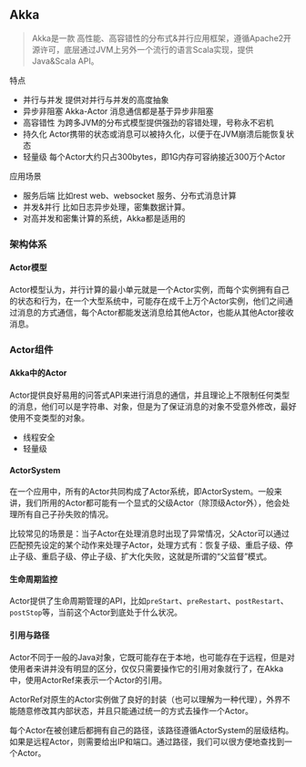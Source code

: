 ## Akka

> Akka是一款 高性能、高容错性的分布式&并行应用框架，遵循Apache2开源许可，底层通过JVM上另外一个流行的语言Scala实现，提供Java&Scala API。

特点

- 并行与并发	提供对并行与并发的高度抽象
- 异步非阻塞   Akka-Actor 消息通信都是基于异步非阻塞
- 高容错性  为跨多JVM的分布式模型提供强劲的容错处理，号称永不宕机
- 持久化  Actor携带的状态或消息可以被持久化，以便于在JVM崩溃后能恢复状态
- 轻量级  每个Actor大约只占300bytes，即1G内存可容纳接近300万个Actor

应用场景

- 服务后端  比如rest web、websocket 服务、分布式消息计算
- 并发&并行 比如日志异步处理，密集数据计算。
- 对高并发和密集计算的系统，Akka都是适用的

### 架构体系

#### Actor模型  

Actor模型认为，并行计算的最小单元就是一个Actor实例，而每个实例拥有自己的状态和行为，在一个大型系统中，可能存在成千上万个Actor实例，他们之间通过消息的方式通信，每个Actor都能发送消息给其他Actor，也能从其他Actor接收消息。

### Actor组件

#### Akka中的Actor

Actor提供良好易用的问答式API来进行消息的通信，并且理论上不限制任何类型的消息，他们可以是字符串、对象，但是为了保证消息的对象不受意外修改，最好使用不变类型的对象。

- 线程安全
- 轻量级

#### ActorSystem

在一个应用中，所有的Actor共同构成了Actor系统，即ActorSystem。一般来讲，我们所用的Actor都可能有一个显式的父级Actor（除顶级Actor外），他会处理所有自己子孙失败的情况。

比较常见的场景是：当子Actor在处理消息时出现了异常情况，父Actor可以通过匹配预先设定的某个动作来处理子Actor，处理方式有：恢复子级、重启子级、停止子级、重启子级、停止子级、扩大化失败，这就是所谓的“父监督”模式。

#### 生命周期监控

Actor提供了生命周期管理的API，比如`preStart`、`preRestart`、`postRestart`、`postStop`等，当前这个Actor到底处于什么状况。

#### 引用与路径

Actor不同于一般的Java对象，它既可能存在于本地，也可能存在于远程，但是对使用者来讲并没有明显的区分，仅仅只需要操作它的引用对象就行了，在Akka中，使用ActorRef来表示一个Actor的引用。

ActorRef对原生的Actor实例做了良好的封装（也可以理解为一种代理），外界不能随意修改其内部状态，并且只能通过统一的方式去操作一个Actor。

每个Actor在被创建后都拥有自己的路径，该路径遵循ActorSystem的层级结构。如果是远程Actor，则需要给出IP和端口。通过路径，我们可以很方便地查找到一个Actor。























































